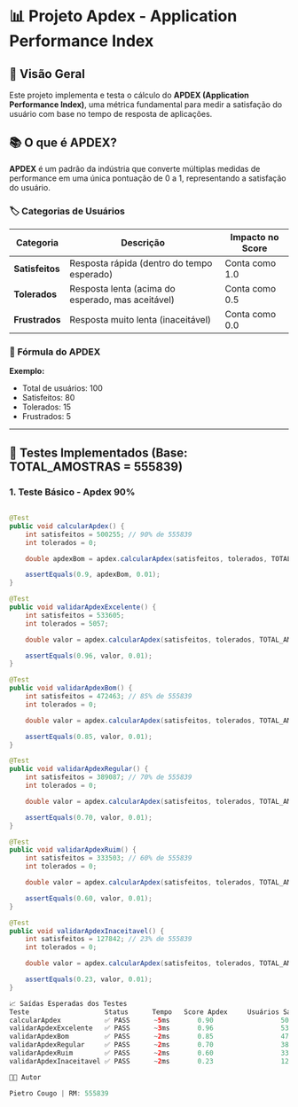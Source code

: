 # 📊 Projeto Apdex - Application Performance Index

## 🎯 Visão Geral

Este projeto implementa e testa o cálculo do **APDEX (Application Performance Index)**, uma métrica fundamental para medir a satisfação do usuário com base no tempo de resposta de aplicações.

## 📚 O que é APDEX?

**APDEX** é um padrão da indústria que converte múltiplas medidas de performance em uma única pontuação de 0 a 1, representando a satisfação do usuário.

### 🏷️ Categorias de Usuários

| Categoria | Descrição | Impacto no Score |
|-----------|-----------|------------------|
| **Satisfeitos** | Resposta rápida (dentro do tempo esperado) | Conta como 1.0 |
| **Tolerados** | Resposta lenta (acima do esperado, mas aceitável) | Conta como 0.5 |
| **Frustrados** | Resposta muito lenta (inaceitável) | Conta como 0.0 |

### 🧮 Fórmula do APDEX



**Exemplo:**
- Total de usuários: 100
- Satisfeitos: 80
- Tolerados: 15
- Frustrados: 5


---

## 🧪 Testes Implementados (Base: TOTAL_AMOSTRAS = 555839)

### **1. Teste Básico - Apdex 90%**
```java

@Test
public void calcularApdex() {
    int satisfeitos = 500255; // 90% de 555839
    int tolerados = 0;

    double apdexBom = apdex.calcularApdex(satisfeitos, tolerados, TOTAL_AMOSTRAS);

    assertEquals(0.9, apdexBom, 0.01);
}

@Test
public void validarApdexExcelente() {
    int satisfeitos = 533605;
    int tolerados = 5057;

    double valor = apdex.calcularApdex(satisfeitos, tolerados, TOTAL_AMOSTRAS);

    assertEquals(0.96, valor, 0.01);
}

@Test
public void validarApdexBom() {
    int satisfeitos = 472463; // 85% de 555839
    int tolerados = 0;

    double valor = apdex.calcularApdex(satisfeitos, tolerados, TOTAL_AMOSTRAS);

    assertEquals(0.85, valor, 0.01);
}

@Test
public void validarApdexRegular() {
    int satisfeitos = 389087; // 70% de 555839
    int tolerados = 0;

    double valor = apdex.calcularApdex(satisfeitos, tolerados, TOTAL_AMOSTRAS);

    assertEquals(0.70, valor, 0.01);
}

@Test
public void validarApdexRuim() {
    int satisfeitos = 333503; // 60% de 555839
    int tolerados = 0;

    double valor = apdex.calcularApdex(satisfeitos, tolerados, TOTAL_AMOSTRAS);

    assertEquals(0.60, valor, 0.01);
}

@Test
public void validarApdexInaceitavel() {
    int satisfeitos = 127842; // 23% de 555839
    int tolerados = 0;

    double valor = apdex.calcularApdex(satisfeitos, tolerados, TOTAL_AMOSTRAS);

    assertEquals(0.23, valor, 0.01);
}

📈 Saídas Esperadas dos Testes
Teste	                Status	    Tempo	Score Apdex	    Usuários Satisfeitos	Usuários Tolerados
calcularApdex	        ✅ PASS	    ~5ms	   0.90	                500,255	                0
validarApdexExcelente	✅ PASS	    ~3ms	   0.96	                533,605	              5,057
validarApdexBom	        ✅ PASS	    ~2ms	   0.85	                472,463	                0
validarApdexRegular	    ✅ PASS	    ~2ms	   0.70	                389,087	                0
validarApdexRuim	    ✅ PASS	    ~2ms	   0.60	                333,503	                0
validarApdexInaceitavel	✅ PASS	    ~2ms	   0.23	                127,842	                0

👨‍💻 Autor

Pietro Cougo | RM: 555839
